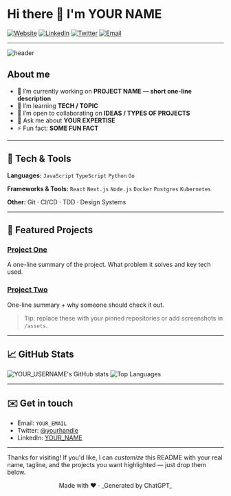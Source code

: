 # Hi there 👋 I'm **YOUR NAME**

[![Website](https://img.shields.io/badge/website-portfolio-lightgrey)](YOUR_WEBSITE) [![LinkedIn](https://img.shields.io/badge/-LinkedIn-0A66C2?logo=linkedin\&logoColor=white)](YOUR_LINKEDIN) [![Twitter](https://img.shields.io/badge/-Twitter-1DA1F2?logo=twitter\&logoColor=white)](YOUR_TWITTER) [![Email](https://img.shields.io/badge/-Email-D14836?logo=gmail\&logoColor=white)](mailto:YOUR_EMAIL)

---

<picture>
  <source media="(prefers-color-scheme: dark)" srcset="https://raw.githubusercontent.com/YOUR_USERNAME/YOUR_USERNAME/main/assets/header-dark.png">
  <img alt="header" src="https://raw.githubusercontent.com/YOUR_USERNAME/YOUR_USERNAME/main/assets/header-light.png">
</picture>

## About me

* 🔭 I’m currently working on **PROJECT NAME — short one-line description**
* 🌱 I’m learning **TECH / TOPIC**
* 👯 I’m open to collaborating on **IDEAS / TYPES OF PROJECTS**
* 💬 Ask me about **YOUR EXPERTISE**
* ⚡ Fun fact: **SOME FUN FACT**

---

## 🔧 Tech & Tools

**Languages:** `JavaScript` `TypeScript` `Python` `Go`

**Frameworks & Tools:** `React` `Next.js` `Node.js` `Docker` `Postgres` `Kubernetes`

**Other:** Git · CI/CD · TDD · Design Systems

---

## 🌟 Featured Projects

### [Project One](https://github.com/YOUR_USERNAME/PROJECT_ONE)

A one-line summary of the project. What problem it solves and key tech used.

### [Project Two](https://github.com/YOUR_USERNAME/PROJECT_TWO)

One-line summary + why someone should check it out.

> Tip: replace these with your pinned repositories or add screenshots in `/assets`.

---

## 📈 GitHub Stats

<p align="left">
  <img src="https://github-readme-stats.vercel.app/api?username=YOUR_USERNAME&show_icons=true&theme=github_dark" alt="YOUR_USERNAME's GitHub stats" />
  <img src="https://github-readme-stats.vercel.app/api/top-langs/?username=YOUR_USERNAME&layout=compact&theme=github_dark" alt="Top Languages" />
</p>

---

## ✉️ Get in touch

* Email: `YOUR_EMAIL`
* Twitter: [@yourhandle](https://twitter.com/YOUR_TWITTER)
* LinkedIn: [YOUR\_NAME](YOUR_LINKEDIN)

---

Thanks for visiting! If you'd like, I can *customize* this README with your real name, tagline, and the projects you want highlighted — just drop them below.

<!--
To use this README:
1. Replace all `YOUR_*` placeholders with your details.
2. Add images to an `/assets` folder in your repo (e.g. header-light.png / header-dark.png).
3. Commit this file to `YOUR_USERNAME/ YOUR_USERNAME` repository README.md.
-->

<p align="center">Made with ❤️ · _Generated by ChatGPT_</p>
